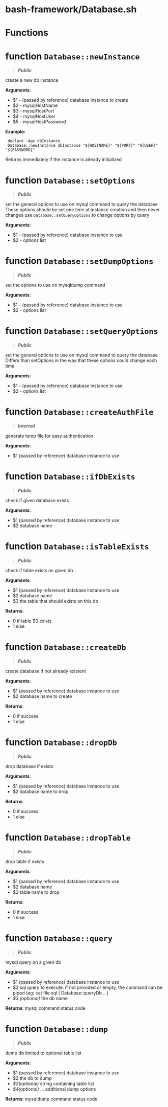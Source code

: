 # bash-framework/Database.sh
# Functions
# function `Database::newInstance`
> ***Public***

create a new db instance

**Arguments**:
* $1 - (passed by reference) database instance to create
* $2 - mysqlHostName
* $3 - mysqlHostPort
* $4 - mysqlHostUser
* $5 - mysqlHostPassword

**Example:**
```shell
 declare -Agx dbInstance
 Database::newInstance dbInstance "${HOSTNAME}" "${PORT}" "${USER}" "${PASSWORD}"
```

Returns immediately if the instance is already initialized
# function `Database::setOptions`
> ***Public***

set the general options to use on mysql command to query the database
 These options should be set one time at instance creation and then never changes
 use `Database::setQueryOptions` to change options by query

**Arguments**:
* $1 - (passed by reference) database instance to use
* $2 - options list
# function `Database::setDumpOptions`
> ***Public***

set the options to use on mysqldump command

**Arguments**:
* $1 - (passed by reference) database instance to use
* $2 - options list
# function `Database::setQueryOptions`
> ***Public***

set the general options to use on mysql command to query the database
 Differs than setOptions in the way that these options could change each time

**Arguments**:
* $1 - (passed by reference) database instance to use
* $2 - options list
# function `Database::createAuthFile`
> ***Internal***

generate temp file for easy authentication

**Arguments**:
* $1 (passed by reference) database instance to use
# function `Database::ifDbExists`
> ***Public***

check if given database exists

**Arguments**:
* $1 (passed by reference) database instance to use
* $2 database name
# function `Database::isTableExists`
> ***Public***

check if table exists on given db

**Arguments**:
* $1 (passed by reference) database instance to use
* $2 database name
* $3 the table that should exists on this db

**Returns**:
* 0 if table $3 exists
* 1 else
# function `Database::createDb`
> ***Public***

create database if not already existent

**Arguments**:
* $1 (passed by reference) database instance to use
* $2 database name to create

**Returns**:
* 0 if success
* 1 else
# function `Database::dropDb`
> ***Public***

drop database if exists

**Arguments**:
* $1 (passed by reference) database instance to use
* $2 database name to drop

**Returns**:
* 0 if success
* 1 else
# function `Database::dropTable`
> ***Public***

drop table if exists

**Arguments**:
* $1 (passed by reference) database instance to use
* $2 database name
* $3 table name to drop

**Returns**:
* 0 if success
* 1 else
# function `Database::query`
> ***Public***

mysql query on a given db

**Arguments**:
* $1 (passed by reference) database instance to use
* $2 sql query to execute.
     if not provided or empty, the command can be piped (eg: cat file.sql | Database::queryDb ...)
* _$3 (optional)_ the db name

**Returns**: mysql command status code
# function `Database::dump`
> ***Public***

dump db limited to optional table list

**Arguments**:
* $1 (passed by reference) database instance to use
* $2 the db to dump
* _$3(optional)_ string containing table list
* _$4(optional)_ ... additional dump options

**Returns**: mysqldump command status code
